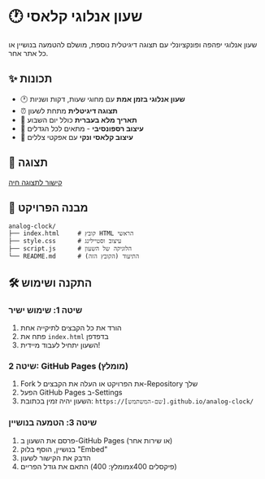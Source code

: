 # 🕐 שעון אנלוגי קלאסי

שעון אנלוגי יפהפה ופונקציונלי עם תצוגה דיגיטלית נוספת, מושלם להטמעה בנושיין או כל אתר אחר.

## ✨ תכונות

- 🕐 **שעון אנלוגי בזמן אמת** עם מחוגי שעות, דקות ושניות
- ⏰ **תצוגה דיגיטלית** מתחת לשעון
- 📅 **תאריך מלא בעברית** כולל יום השבוע
- 📱 **עיצוב רספונסיבי** - מתאים לכל הגדלים
- 🎨 **עיצוב קלאסי ונקי** עם אפקטי צללים

## 🚀 תצוגה

[קישור לתצוגה חיה](https://[שם-המשתמש-שלך].github.io/analog-clock/)

## 📁 מבנה הפרויקט

```
analog-clock/
├── index.html     # קובץ HTML הראשי
├── style.css      # עיצוב וסטיילינג
├── script.js      # הלוגיקה של השעון
└── README.md      # התיעוד (הקובץ הזה)
```

## 🛠️ התקנה ושימוש

### שיטה 1: שימוש ישיר
1. הורד את כל הקבצים לתיקייה אחת
2. פתח את `index.html` בדפדפן
3. השעון יתחיל לעבוד מיידית!

### שיטה 2: GitHub Pages (מומלץ)
1. Fork את הפרויקט או העלה את הקבצים ל-Repository שלך
2. הפעל GitHub Pages ב-Settings
3. השעון יהיה זמין בכתובת: `https://[שם-המשתמש].github.io/analog-clock/`

### שיטה 3: הטמעה בנושיין
1. פרסם את השעון ב-GitHub Pages (או שירות אחר)
2. בנושיין, הוסף בלוק "Embed"
3. הדבק את הקישור לשעון
4. התאם את גודל הפריים (מומלץ: 400x400 פיקסלים)

## 
